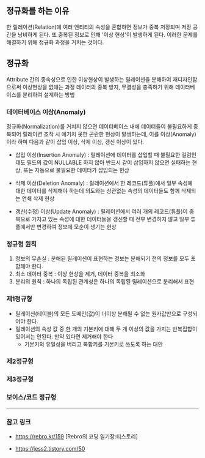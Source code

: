 ## 정규화를 하는 이유

한 릴레이션(Relation)에 여러 엔티티의 속성을 혼합하면 정보가 중복 저장되며 저장 공간을 낭비하게 된다.
또 중복된 정보로 인해 '이상 현상'이 발생하게 된다. 이러한 문제를 해결하기 위해 정규화 과정을 거치는 것이다.

## 정규화

Attribute 간의 종속성으로 인한 이상현상이 발생하는 릴레이션을 분해하여 재디자인함으로써 이상현상을 없애는 과정
데이터의 중복 방지, 무결성을 충족하기 위해 데이터베이스를 분리하여 설계하는 방법

### 데이터베이스 이상(Anomaly)

정규화(Normalization)를 거치지 않으면 데이터베이스 내에 데이터들이 불필요하게 중복되어 릴레이션 조작 시 예기치 못한 곤란한 현상이 발생하는데, 이를 이상(Anomaly)이라 하며 다음과 같이 삽입 이상, 삭제 이상, 갱신 이상이 있다.

- 삽입 이상(Insertion Anomaly) : 릴레이션에 데이터를 삽입할 때 불필요한 컬럼인데도 필드의 값이 NULLABLE 하지 않아 반드시 같이 삽입하지 않으면 실패하는 현상, 또는 자동으로 불필요한 데이터가 삽입되는 현상

- 삭제 이상(Deletion Anomaly) : 릴레이션에서 한 레코드(튜플)에서 일부 속성에 대한 데이터를 삭제해야 하는데 의도와는 상관없는 속성의 데이터들도 함께 삭제되는 연쇄 삭제 현상

- 갱신(수정) 이상(Update Anomaly) : 릴레이션에서 여러 개의 레코드(튜플)이 중복으로 가지고 있는 속성에 대한 데이터들을 갱신할 때 전부 변경하지 않고 일부 튜플에서만 변경하여 정보에 모순이 생기는 현상

### 정규형 원칙

1. 정보의 무손실 : 분해된 릴레이션이 표현하는 정보는 분해되기 전의 정보를 모두 포함해야 한다.
2. 최소 데이터 중복 : 이상 현상을 제거, 데이터 중복을 최소화
3. 분리의 원칙 : 하나의 독립된 관계성은 하나의 독립된 릴레이션으로 분리해서 표현

### 제1정규형

- 릴레이션(테이블)의 모든 도메인(값)이 더이상 분해될 수 없는 원자값만으로 구성되어야 한다.
- 릴레이션의 속성 값 중 한 개의 기본키에 대해 두 개 이상의 값을 가지는 반복집합이 있어서는 안된다. 만약 있다면 제거해야 한다
  - 기본키의 유일성을 버리고 복합키를 기본키로 쓰도록 하는 대안

### 제2정규형

### 제3정규형

### 보이스/코드 정규형

---

### 참고 링크

- https://rebro.kr/159 [Rebro의 코딩 일기장:티스토리]

- https://jess2.tistory.com/50

